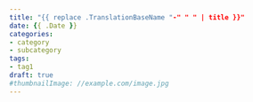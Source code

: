 ```yaml
---
title: "{{ replace .TranslationBaseName "-" " " | title }}"
date: {{ .Date }}
categories:
- category
- subcategory
tags:
- tag1
draft: true
#thumbnailImage: //example.com/image.jpg
---
```


<!--more-->
